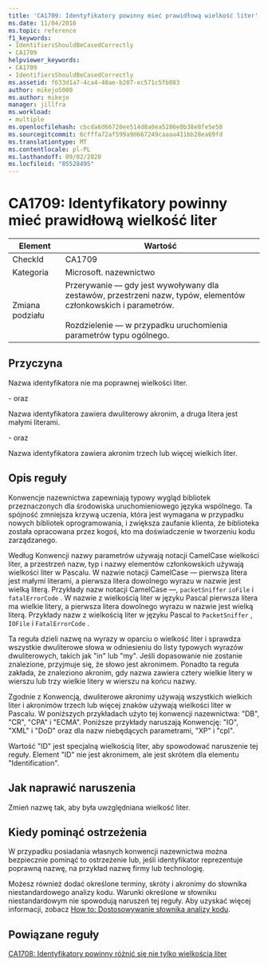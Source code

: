 ```yaml
---
title: 'CA1709: Identyfikatory powinny mieć prawidłową wielkość liter'
ms.date: 11/04/2016
ms.topic: reference
f1_keywords:
- IdentifiersShouldBeCasedCorrectly
- CA1709
helpviewer_keywords:
- CA1709
- IdentifiersShouldBeCasedCorrectly
ms.assetid: f633d1a7-4ca4-40ae-b207-ec571c5fb083
author: mikejo5000
ms.author: mikejo
manager: jillfra
ms.workload:
- multiple
ms.openlocfilehash: cbcda6d66720ee514d8a0ea5286e0b38e8fe5e58
ms.sourcegitcommit: 6cfffa72af599a9d667249caaaa411bb28ea69fd
ms.translationtype: MT
ms.contentlocale: pl-PL
ms.lasthandoff: 09/02/2020
ms.locfileid: "85528495"
---
```

# <a name="ca1709-identifiers-should-be-cased-correctly"></a>CA1709: Identyfikatory powinny mieć prawidłową wielkość liter

|Element|Wartość|
|-|-|
|CheckId|CA1709|
|Kategoria|Microsoft. nazewnictwo|
|Zmiana podziału|Przerywanie — gdy jest wywoływany dla zestawów, przestrzeni nazw, typów, elementów członkowskich i parametrów.<br /><br /> Rozdzielenie — w przypadku uruchomienia parametrów typu ogólnego.|

## <a name="cause"></a>Przyczyna

Nazwa identyfikatora nie ma poprawnej wielkości liter.

\- oraz

Nazwa identyfikatora zawiera dwuliterowy akronim, a druga litera jest małymi literami.

\- oraz

Nazwa identyfikatora zawiera akronim trzech lub więcej wielkich liter.

## <a name="rule-description"></a>Opis reguły

Konwencje nazewnictwa zapewniają typowy wygląd bibliotek przeznaczonych dla środowiska uruchomieniowego języka wspólnego. Ta spójność zmniejsza krzywą uczenia, która jest wymagana w przypadku nowych bibliotek oprogramowania, i zwiększa zaufanie klienta, że biblioteka została opracowana przez kogoś, kto ma doświadczenie w tworzeniu kodu zarządzanego.

Według Konwencji nazwy parametrów używają notacji CamelCase wielkości liter, a przestrzeń nazw, typ i nazwy elementów członkowskich używają wielkości liter w Pascalu. W nazwie notacji CamelCase — pierwsza litera jest małymi literami, a pierwsza litera dowolnego wyrazu w nazwie jest wielką literą. Przykłady nazw notacji CamelCase —, `packetSniffer` `ioFile` i `fatalErrorCode` . W nazwie z wielkością liter w języku Pascal pierwsza litera ma wielkie litery, a pierwsza litera dowolnego wyrazu w nazwie jest wielką literą. Przykłady nazw z wielkością liter w języku Pascal to `PacketSniffer` , `IOFile` i `FatalErrorCode` .

Ta reguła dzieli nazwę na wyrazy w oparciu o wielkość liter i sprawdza wszystkie dwuliterowe słowa w odniesieniu do listy typowych wyrazów dwuliterowych, takich jak "in" lub "my". Jeśli dopasowanie nie zostanie znalezione, przyjmuje się, że słowo jest akronimem. Ponadto ta reguła zakłada, że znaleziono akronim, gdy nazwa zawiera cztery wielkie litery w wierszu lub trzy wielkie litery w wierszu na końcu nazwy.

Zgodnie z Konwencją, dwuliterowe akronimy używają wszystkich wielkich liter i akronimów trzech lub więcej znaków używają wielkości liter w Pascalu. W poniższych przykładach użyto tej konwencji nazewnictwa: "DB", "CR", "CPA" i "ECMA". Poniższe przykłady naruszają Konwencję: "IO", "XML" i "DoD" oraz dla nazw niebędących parametrami, "XP" i "cpl".

Wartość "ID" jest specjalną wielkością liter, aby spowodować naruszenie tej reguły. Element "ID" nie jest akronimem, ale jest skrótem dla elementu "Identification".

## <a name="how-to-fix-violations"></a>Jak naprawić naruszenia

Zmień nazwę tak, aby była uwzględniana wielkość liter.

## <a name="when-to-suppress-warnings"></a>Kiedy pominąć ostrzeżenia

W przypadku posiadania własnych konwencji nazewnictwa można bezpiecznie pominąć to ostrzeżenie lub, jeśli identyfikator reprezentuje poprawną nazwę, na przykład nazwę firmy lub technologię.

Możesz również dodać określone terminy, skróty i akronimy do słownika niestandardowego analizy kodu. Warunki określone w słowniku niestandardowym nie spowodują naruszeń tej reguły. Aby uzyskać więcej informacji, zobacz [How to: Dostosowywanie słownika analizy kodu](../code-quality/how-to-customize-the-code-analysis-dictionary.md).

## <a name="related-rules"></a>Powiązane reguły

[CA1708: Identyfikatory powinny różnić się nie tylko wielkością liter](../code-quality/ca1708.md)
